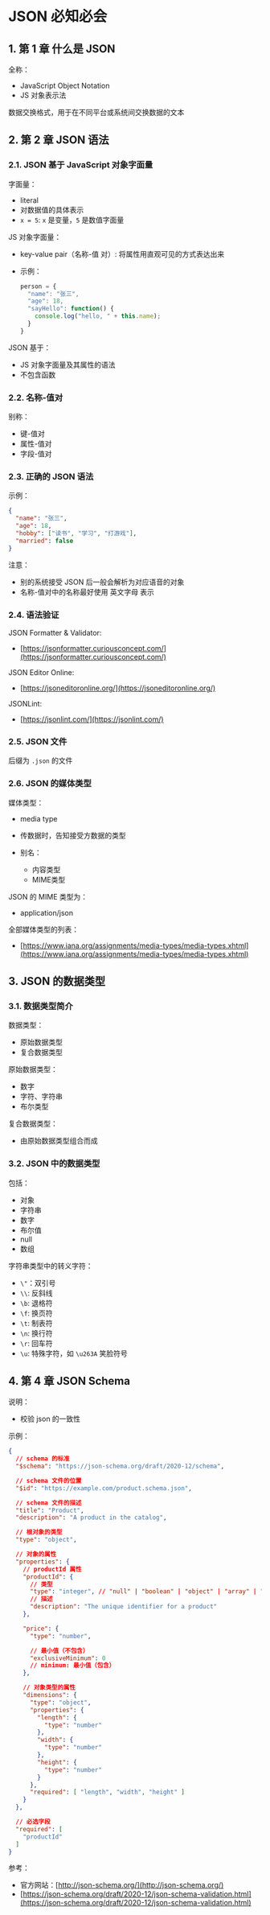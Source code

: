 # JSON 必知必会

## 1. 第 1 章 什么是 JSON

全称：

* JavaScript Object Notation
* JS 对象表示法

数据交换格式，用于在不同平台或系统间交换数据的文本


## 2. 第 2 章 JSON 语法

### 2.1. JSON 基于 JavaScript 对象字面量

字面量：

* literal
* 对数据值的具体表示
* `x = 5`: `x` 是变量，`5` 是数值字面量

JS 对象字面量：

* key-value pair（名称-值 对）: 将属性用直观可见的方式表达出来
* 示例：

    ```js
    person = {
      "name": "张三",
      "age": 18,
      "sayHello": function() {
        console.log("hello, " + this.name);
      }
    }
    ```

JSON 基于：

* JS 对象字面量及其属性的语法
* 不包含函数

### 2.2. 名称-值对

别称：

* 键-值对
* 属性-值对
* 字段-值对

### 2.3. 正确的 JSON 语法

示例：

```json
{
  "name": "张三",
  "age": 18,
  "hobby": ["读书", "学习", "打游戏"],
  "married": false
}
```

注意：

* 别的系统接受 JSON 后一般会解析为对应语音的对象
* 名称-值对中的名称最好使用 英文字母 表示

### 2.4. 语法验证

JSON Formatter & Validator:

* [https://jsonformatter.curiousconcept.com/](https://jsonformatter.curiousconcept.com/)

JSON Editor Online:

* [https://jsoneditoronline.org/](https://jsoneditoronline.org/)

JSONLint:

* [https://jsonlint.com/](https://jsonlint.com/)

### 2.5. JSON 文件

后缀为 `.json` 的文件 

### 2.6. JSON 的媒体类型

媒体类型：

* media type
* 传数据时，告知接受方数据的类型
* 别名：

    * 内容类型
    * MIME类型

JSON 的 MIME 类型为：

* application/json

全部媒体类型的列表：

* [https://www.iana.org/assignments/media-types/media-types.xhtml](https://www.iana.org/assignments/media-types/media-types.xhtml)

## 3. JSON 的数据类型

### 3.1. 数据类型简介

数据类型：

* 原始数据类型
* 复合数据类型

原始数据类型：

* 数字
* 字符、字符串
* 布尔类型

复合数据类型：

* 由原始数据类型组合而成

### 3.2. JSON 中的数据类型

包括：

* 对象
* 字符串
* 数字
* 布尔值
* null
* 数组

字符串类型中的转义字符：

* `\"`：双引号
* `\\`: 反斜线
* `\b`: 退格符
* `\f`: 换页符
* `\t`: 制表符
* `\n`: 换行符
* `\r`: 回车符
* `\u`: 特殊字符，如 `\u263A` 笑脸符号

## 4. 第 4 章 JSON Schema

说明：

* 校验 json 的一致性

示例：

```json
{
  // schema 的标准
  "$schema": "https://json-schema.org/draft/2020-12/schema",

  // schema 文件的位置
  "$id": "https://example.com/product.schema.json",

  // schema 文件的描述
  "title": "Product",
  "description": "A product in the catalog",

  // 根对象的类型
  "type": "object",

  // 对象的属性
  "properties": {
    // productId 属性
    "productId": {
      // 类型
      "type": "integer", // "null" | "boolean" | "object" | "array" | "number" | "string" | "integer"
      // 描述
      "description": "The unique identifier for a product"
    },

    "price": {
      "type": "number",

      // 最小值（不包含）
      "exclusiveMinimum": 0
      // minimum: 最小值（包含）
    },

    // 对象类型的属性
    "dimensions": {
      "type": "object",
      "properties": {
        "length": {
          "type": "number"
        },
        "width": {
          "type": "number"
        },
        "height": {
          "type": "number"
        }
      },
      "required": [ "length", "width", "height" ]
    }
  },

  // 必选字段
  "required": [ 
    "productId" 
  ]
}
```

参考：

* 官方网站：[http://json-schema.org/](http://json-schema.org/)
* [https://json-schema.org/draft/2020-12/json-schema-validation.html](https://json-schema.org/draft/2020-12/json-schema-validation.html)